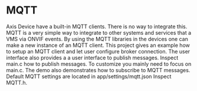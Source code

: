 # MQTT

Axis Device have a built-in MQTT clients.  There is no way to integrate this.  MQTT is a very simple way to integrate to other systems and services that a VMS via ONVIF events.
By using the MQTT libraries in the devices one can make a new instance of an MQTT client.   This project gives an example how to setup an MQTT client and let user configure broker connection.  The user interface also provides a a user interface to publish messages.
Inspect main.c how to publish messages.  To customize you mainly need to focus on main.c.
The demo also demonstrates how to subscribe to MQTT messages.  
Default MQTT settings are located in app/settings/mqtt.json
Inspect MQTT.h.
